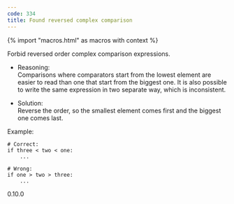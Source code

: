 ```yaml
---
code: 334
title: Found reversed complex comparison
---
```


{% import "macros.html" as macros with context %}

Forbid reversed order complex comparison expressions.

  - Reasoning:  
    Comparisons where comparators start from the lowest element are
    easier to read than one that start from the biggest one. It is also
    possible to write the same expression in two separate way, which is
    inconsistent.

  - Solution:  
    Reverse the order, so the smallest element comes first and the
    biggest one comes last.

Example:

    # Correct:
    if three < two < one:
        ...
    
    # Wrong:
    if one > two > three:
        ...

<div class="versionadded">

0.10.0

</div>